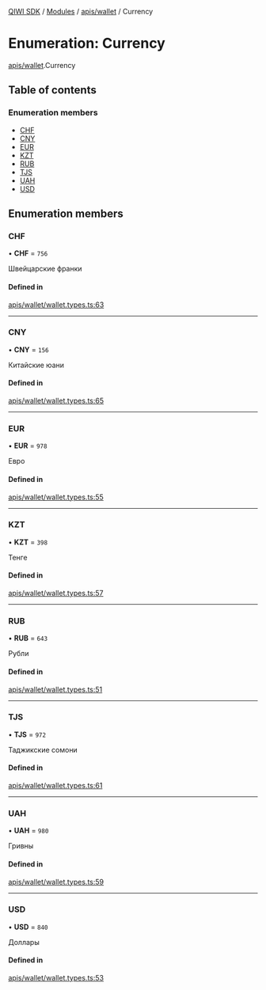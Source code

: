 [QIWI SDK](../README.md) / [Modules](../modules.md) / [apis/wallet](../modules/apis_wallet.md) / Currency

# Enumeration: Currency

[apis/wallet](../modules/apis_wallet.md).Currency

## Table of contents

### Enumeration members

- [CHF](apis_wallet.Currency.md#chf)
- [CNY](apis_wallet.Currency.md#cny)
- [EUR](apis_wallet.Currency.md#eur)
- [KZT](apis_wallet.Currency.md#kzt)
- [RUB](apis_wallet.Currency.md#rub)
- [TJS](apis_wallet.Currency.md#tjs)
- [UAH](apis_wallet.Currency.md#uah)
- [USD](apis_wallet.Currency.md#usd)

## Enumeration members

### CHF

• **CHF** = `756`

Швейцарские франки

#### Defined in

[apis/wallet/wallet.types.ts:63](https://github.com/AlexXanderGrib/node-qiwi-sdk/blob/05e2fb8/src/apis/wallet/wallet.types.ts#L63)

___

### CNY

• **CNY** = `156`

Китайские юани

#### Defined in

[apis/wallet/wallet.types.ts:65](https://github.com/AlexXanderGrib/node-qiwi-sdk/blob/05e2fb8/src/apis/wallet/wallet.types.ts#L65)

___

### EUR

• **EUR** = `978`

Евро

#### Defined in

[apis/wallet/wallet.types.ts:55](https://github.com/AlexXanderGrib/node-qiwi-sdk/blob/05e2fb8/src/apis/wallet/wallet.types.ts#L55)

___

### KZT

• **KZT** = `398`

Тенге

#### Defined in

[apis/wallet/wallet.types.ts:57](https://github.com/AlexXanderGrib/node-qiwi-sdk/blob/05e2fb8/src/apis/wallet/wallet.types.ts#L57)

___

### RUB

• **RUB** = `643`

Рубли

#### Defined in

[apis/wallet/wallet.types.ts:51](https://github.com/AlexXanderGrib/node-qiwi-sdk/blob/05e2fb8/src/apis/wallet/wallet.types.ts#L51)

___

### TJS

• **TJS** = `972`

Таджикские сомони

#### Defined in

[apis/wallet/wallet.types.ts:61](https://github.com/AlexXanderGrib/node-qiwi-sdk/blob/05e2fb8/src/apis/wallet/wallet.types.ts#L61)

___

### UAH

• **UAH** = `980`

Гривны

#### Defined in

[apis/wallet/wallet.types.ts:59](https://github.com/AlexXanderGrib/node-qiwi-sdk/blob/05e2fb8/src/apis/wallet/wallet.types.ts#L59)

___

### USD

• **USD** = `840`

Доллары

#### Defined in

[apis/wallet/wallet.types.ts:53](https://github.com/AlexXanderGrib/node-qiwi-sdk/blob/05e2fb8/src/apis/wallet/wallet.types.ts#L53)
